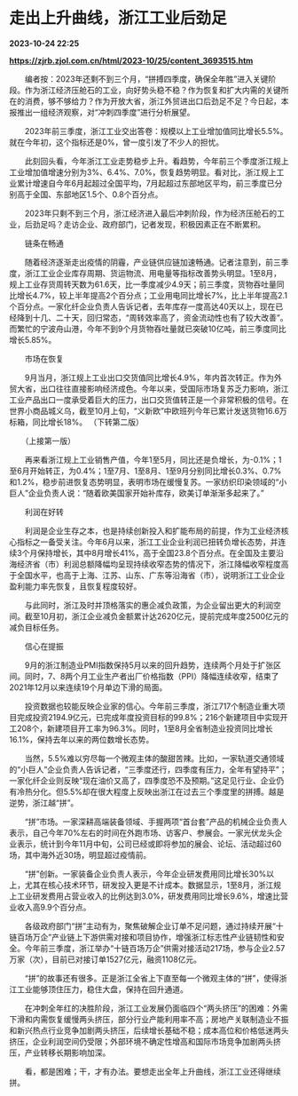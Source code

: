 # 走出上升曲线，浙江工业后劲足

**2023-10-24 22:25**

**https://zjrb.zjol.com.cn/html/2023-10/25/content_3693515.htm**

　　编者按：2023年还剩不到三个月，“拼搏四季度，确保全年胜”进入关键阶段。作为浙江经济压舱石的工业，向好势头稳不稳？作为恢复和扩大内需的关键所在的消费，够不够给力？作为开放大省，浙江外贸进出口后劲足不足？今日起，本报推出一组经济观察，对“冲刺四季度”进行分析展望。

　　2023年前三季度，浙江工业交出答卷：规模以上工业增加值同比增长5.5%。就在今年初，这个指标还是0%，曾一度引发了不少人的担忧。

　　此刻回头看，今年浙江工业走势稳步上升。看趋势，今年前三个季度浙江规上工业增加值增速分别为3%、6.4%、7.0%，恢复趋势明显。看对比，浙江规上工业累计增速自今年6月起超过全国平均，7月起超过东部地区平均，前三季度已分别高于全国、东部地区1.5个、0.8个百分点。

　　2023年只剩不到三个月，浙江经济进入最后冲刺阶段，作为经济压舱石的工业，后劲足吗？走访企业、政府部门，记者发现，积极因素正在不断累积。

　　链条在畅通

　　随着经济逐渐走出疫情的阴霾，产业链供应链加速畅通。记者注意到，前三季度，浙江工业企业库存周期、货运物流、用电量等指标改善势头明显。1至8月，规上工业存货周转天数为61.6天，比一季度减少4.9天；前三季度，货物吞吐量同比增长4.7%，较上半年提高2个百分点；工业用电同比增长7%，比上半年提高2.1个百分点。一家化纤企业负责人告诉记者，去年库存一度高达40天以上，现在已经降到十几、二十天，回归常态，“周转效率高了，资金流动性也有了较大改善”。而繁忙的宁波舟山港，今年不到9个月货物吞吐量就已突破10亿吨，前三季度同比增长5.85%。

　　市场在恢复

　　9月当月，浙江规上工业出口交货值同比增长4.9%，年内首次转正。作为外贸大省，出口往往直接影响经济成色。今年以来，受国际市场复苏乏力影响，浙江工业产品出口一度承受着巨大的压力，出口交货值转正是一个非常积极的信号。在世界小商品城义乌，截至10月上旬，“义新欧”中欧班列今年已累计发送货物16.6万标箱，同比增长18%。 （下转第二版）

　　（上接第一版）

　　再来看浙江规上工业销售产值，今年1至5月，同比还是负增长，为-0.1%；1至6月开始转正，为0.4%；1至7月、1至8月、1至9月分别同比增长0.3%、0.7%和1.2%，稳步前进恢复态势明显，表明市场在缓慢复苏。一家纺织印染领域的“小巨人”企业负责人说：“随着欧美国家开始补库存，欧美订单渐渐多起来了。”

　　利润在好转

　　利润是企业生存之本，也是持续创新投入和扩能布局的前提，作为工业经济核心指标之一备受关注。今年6月以来，浙江工业企业利润已扭转负增长态势，并连续3个月保持增长，其中8月增长41%，高于全国23.8个百分点。在全国及主要沿海经济省（市）利润总额降幅均呈现持续收窄态势的情况下，浙江降幅收窄程度高于全国水平，也高于上海、江苏、山东、广东等沿海省（市），说明浙江工业企业盈利能力率先恢复，且恢复程度较好。

　　与此同时，浙江及时并顶格落实的惠企减负政策，为企业留出更大的利润空间。截至10月初，浙江企业减负金额累计达2620亿元，提前完成年度2500亿元的减负目标任务。

　　信心在提振

　　9月的浙江制造业PMI指数保持5月以来的回升趋势，连续两个月处于扩张区间。同时，7、8两个月工业生产者出厂价格指数（PPI）降幅连续收窄，结束了2021年12月以来连续19个月单边下滑的局面。

　　投资数据也较能反映企业家的信心。今年前三季度，浙江717个制造业重大项目完成投资2194.9亿元，已完成年度投资目标的99.8%；216个新建项目中实现开工208个，新建项目开工率为96.3%。同时，1至8月全省制造业投资同比增长16.1%，保持去年以来的两位数增长态势。

　　当然，5.5%难以穷尽每一个微观主体的酸甜苦辣。比如，一家轨道交通领域的“小巨人”企业负责人告诉记者，“三季度还行，四季度有压力，全年有望持平”；一家化纤企业则反映“现在油价又高了，四季度恐不及预期。”这足见行业、企业仍有冷热分化。但5.5%却在很大程度上反映出浙江在过去三个季度里的拼搏。越是逆势，浙江越“拼”。

　　“拼”市场。一家深耕高端装备领域、手握两项“首台套”产品的机械企业负责人表示，自己今年70%左右的时间在外跑市场、访客户、参展会。一家光伏龙头企业表示，统计到今年11月中旬，公司已经或即将参加的展会、论坛、活动超过60场，其中海外近30场，明显超过疫情前。

　　“拼”创新。一家装备企业负责人表示，今年企业研发费用同比增长30%以上，尤其在核心技术环节，研发投入更是不计成本。数据显示，1至8月，浙江规上工业研发费用占营业收入的比例达到3.0%，研发费用同比增长9.6%，增速比营业收入高9.9个百分点。

　　各级政府部门“拼”主动有为，聚焦破解企业订单不足问题，通过持续开展“十链百场万企”产业链上下游供需对接和项目协作，增强浙江标志性产业链韧性和安全。今年前三季度，浙江举办“十链百场万企”供需对接活动217场，参与企业2.57万家（次），目前已对接订单1527亿元，融资1108亿元。

　　“拼”的故事还有很多。正是浙江全省上下直至每一个微观主体的“拼”，使得浙江工业能够顶住压力，稳住大盘，保持在回升通道。

　　在冲刺全年红的决胜阶段，浙江工业发展仍面临四个“两头挤压”的困难：外需下滑和内需恢复缓慢两头挤压，部分行业产能利用率不高；房地产关联制造业不振和新兴热点行业竞争加剧两头挤压，后续增长基础不稳；成本高位和价格低迷两头挤压，企业利润空间仍受限；外部环境不确定性增高和国际市场竞争加剧两头挤压，产业转移长期影响加深。

　　看，都是困难；干，才有办法。要想走出全年上升曲线，浙江工业还得继续拼。